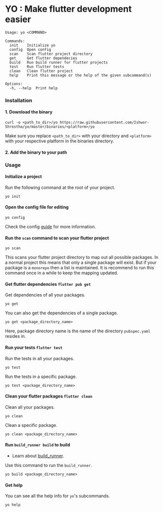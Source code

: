 # YO : Make flutter development easier

    Usage: yo <COMMAND>

    Commands:
      init    Initialize yo
      config  Open config
      scan    Scan flutter project directory
      get     Get flutter dependecies
      build   Run build runner for flutter projects
      test    Run flutter tests
      clean   Clean flutter project
      help    Print this message or the help of the given subcommand(s)

    Options:
      -h, --help  Print help

### Installation

#### 1. Download the binary

```shell script
curl -o <path_to_dir>/yo https://raw.githubusercontent.com/Ishwor-Shrestha/yo/master/binaries/<platform>/yo
```

Make sure you replace `<path_to_dir>` with your directory and `<platform>` with your respective platform in the binaries
directory.

#### 2. Add the binary to your path

### Usage

#### Initialize a project

Run the following command at the root of your project.

```shell script
yo init
```

#### Open the config file for editing

```shell script
yo config
```

Check the config [guide](https://github.com/Ishwor-Shrestha/yo/config.md) for more information.

#### Run the `scan` command to scan your flutter project

```shell script
yo scan
```

This scans your flutter project directory to map out all possible packages. In a normal project this means that only a
single package will exist. But if your package is a `monorepo` then a list is maintained. It is recommend to run this
command once in a while to keep the mapping updated.

#### Get flutter dependencies `flutter pub get`

Get dependencies of all your packages.

```shell script
yo get
```

You can also get the dependencies of a single package.

```shell script
yo get <package_directory_name>
```

Here, package directory name is the name of the directory `pubspec.yaml` resides in.

#### Run your tests `flutter test`

Run the tests in all your packages.

```shell script
yo test
```

Run the tests in a specific package.

```shell script
yo test <package_directory_name>
```

#### Clean your flutter packages `flutter clean`

Clean all your packages.

```shell script
yo clean
```

Clean a specific package.

```shell script
yo clean <package_directory_name>
```

#### Run `build_runner build` to build

*   Learn about [build\_runner](https://pub.dev/packages/build_runner).

Use this command to run the `build_runner`.

```shell script
yo build <package_directory_name>
```

#### Get help

You can see all the help info for `yo`'s subcommands.

```shell script
yo help
```
